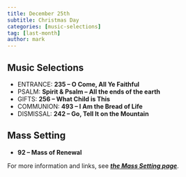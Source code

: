 ```yaml
---
title: December 25th 
subtitle: Christmas Day
categories: [music-selections]
tag: [last-month]
author: mark
---
```


## Music Selections

- ENTRANCE: **235 – O Come, All Ye Faithful**
- PSALM: **Spirit & Psalm – All the ends of the earth**
- GIFTS: **256 – What Child is This**
- COMMUNION: **493 – I Am the Bread of Life**
- DISMISSAL: **242 – Go, Tell It on the Mountain**

## Mass Setting

- **92 – Mass of Renewal**

For more information and links, see _**[the Mass Setting page](/mass-setting/)**_.
